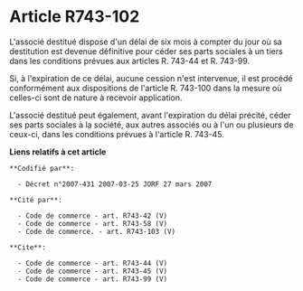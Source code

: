 # Article R743-102

L'associé destitué dispose d'un délai de six mois à compter du jour où sa destitution est devenue définitive pour céder ses
parts sociales à un tiers dans les conditions prévues aux articles R. 743-44 et R. 743-99. 

Si, à l'expiration de ce délai, aucune cession n'est intervenue, il est procédé conformément aux dispositions de l'article R.
743-100 dans la mesure où celles-ci sont de nature à recevoir application. 

L'associé destitué peut également, avant l'expiration du délai précité, céder ses parts sociales à la société, aux autres
associés ou à l'un ou plusieurs de ceux-ci, dans les conditions prévues à l'article R. 743-45.

**Liens relatifs à cet article**

	**Codifié par**:

	  - Décret n°2007-431 2007-03-25 JORF 27 mars 2007

	**Cité par**:

	  - Code de commerce - art. R743-42 (V)
	  - Code de commerce - art. R743-58 (V)
	  - Code de commerce. - art. R743-103 (V)

	**Cite**:

	  - Code de commerce - art. R743-44 (V)
	  - Code de commerce - art. R743-45 (V)
	  - Code de commerce - art. R743-99 (V)
